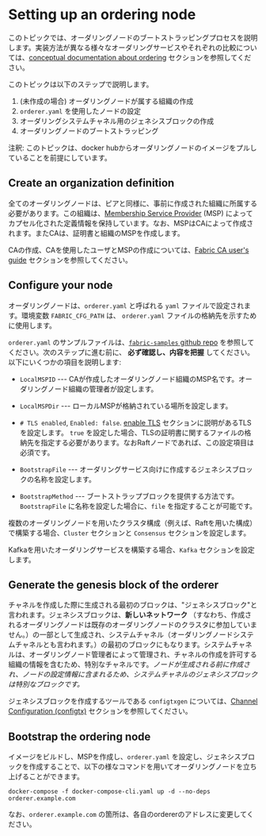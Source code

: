 # Setting up an ordering node

このトピックでは、オーダリングノードのブートストラッピングプロセスを説明します。実装方法が異なる様々なオーダリングサービスやそれぞれの比較については、[conceptual documentation about ordering](./orderer/ordering_service.html) セクションを参照してください。

このトピックは以下のステップで説明します。

1. (未作成の場合) オーダリングノードが属する組織の作成
2. `orderer.yaml` を使用したノードの設定
3. オーダリングシステムチャネル用のジェネシスブロックの作成
4. オーダリングノードのブートストラッピング

注釈: このトピックは、docker hubからオーダリングノードのイメージをプルしていることを前提にしています。

## Create an organization definition

全てのオーダリングノードは、ピアと同様に、事前に作成された組織に所属する必要があります。この組織は、[Membership Service Provider](./membership/membership.html)
(MSP) によってカプセル化された定義情報を保持しています。なお、MSPはCAによって作成されます。またCAは、証明書と組織のMSPを作成します。

CAの作成、CAを使用したユーザとMSPの作成については、[Fabric CA user's guide](https://hyperledger-fabric-ca.readthedocs.io/en/latest/users-guide.html) セクションを参照してください。

## Configure your node

オーダリングノードは、`orderer.yaml` と呼ばれる `yaml` ファイルで設定されます。環境変数 `FABRIC_CFG_PATH` は、 `orderer.yaml` ファイルの格納先を示すために使用します。

`orderer.yaml` のサンプルファイルは、[`fabric-samples` github repo](https://github.com/hyperledger/fabric/blob/release-2.2/sampleconfig/orderer.yaml) を参照してください。次のステップに進む前に、 **必ず確認し、内容を把握** してください。以下にいくつかの項目を説明します:

* `LocalMSPID` --- CAが作成したオーダリングノード組織のMSP名です。オーダリングノード組織の管理者が設定します。

* `LocalMSPDir` --- ローカルMSPが格納されている場所を設定します。

*  `# TLS enabled`, `Enabled: false`. [enable TLS](enable_tls.html) セクションに説明があるTLSを設定します。 `true` を設定した場合、TLSの証明書に関するファイルの格納先を指定する必要があります。なおRaftノードであれば、この設定項目は必須です。

* `BootstrapFile` --- オーダリングサービス向けに作成するジェネシスブロックの名称を設定します。

* `BootstrapMethod` --- ブートストラップブロックを提供する方法です。`BootstrapFile` に名称を設定した場合に、`file` を指定することが可能です。

複数のオーダリングノードを用いたクラスタ構成（例えば、Raftを用いた構成）で構築する場合、`Cluster` セクションと `Consensus` セクションを設定します。

Kafkaを用いたオーダリングサービスを構築する場合、`Kafka` セクションを設定します。

## Generate the genesis block of the orderer

チャネルを作成した際に生成される最初のブロックは、"ジェネシスブロック"と言われます。ジェネシスブロックは、**新しいネットワーク** （すなわち、作成されるオーダリングノードは既存のオーダリングノードのクラスタに参加していません。）の一部として生成され、システムチャネル（オーダリングノードシステムチャネルとも言われます。）の最初のブロックにもなります。システムチャネルは、オーダリングノード管理者によって管理され、チャネルの作成を許可する組織の情報を含むため、特別なチャネルです。*ノードが生成される前に作成され、ノードの設定情報に含まれるため、システムチャネルのジェネシスブロックは特別なブロックです。*

ジェネシスブロックを作成するツールである `configtxgen` については、[Channel Configuration (configtx)](configtx.html) セクションを参照してください。

## Bootstrap the ordering node

イメージをビルドし、MSPを作成し、`orderer.yaml` を設定し、ジェネシスブロックを作成することで、以下の様なコマンドを用いてオーダリングノードを立ち上げることができます。

```
docker-compose -f docker-compose-cli.yaml up -d --no-deps orderer.example.com
```

なお、`orderer.example.com` の箇所は、各自のordererのアドレスに変更してください。

<!--- Licensed under Creative Commons Attribution 4.0 International License
https://creativecommons.org/licenses/by/4.0/) -->